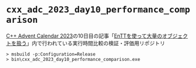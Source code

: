# `cxx_adc_2023_day10_performance_comparison`

[C++ Advent Calendar 2023](https://qiita.com/advent-calendar/2023/cxx)の10日目の記事「[EnTTを使って大量のオブジェクトを扱う](https://qiita.com/naritancorp/items/0377004000388ea695da)」内で行われている実行時間比較の検証・評価用リポジトリ

```console
> msbuild -p:Configuration=Release
> bin\cxx_adc_2023_day10_performance_comparison.exe
```
